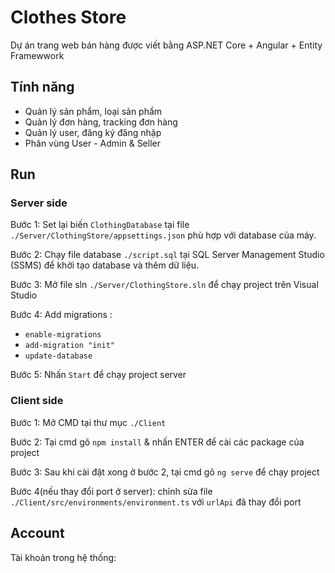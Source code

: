 # Clothes Store

Dự án trang web bán hàng được viết bằng ASP.NET Core + Angular + Entity Framewwork

## Tính năng

- Quản lý sản phẩm, loại sản phẩm
- Quản lý đơn hàng, tracking đơn hàng
- Quản lý user, đăng ký đăng nhập
- Phân vùng User - Admin & Seller

## Run

### Server side

Bước 1: Set lại biến `ClothingDatabase` tại file `./Server/ClothingStore/appsettings.json` phù hợp với database của máy.

Bước 2: Chạy file database `./script.sql` tại SQL Server Management Studio (SSMS) để khởi tạo database và thêm dữ liệu.

Bước 3: Mở file sln `./Server/ClothingStore.sln` để chạy project trên Visual Studio

Bước 4: Add migrations : 
 - `enable-migrations`
 - `add-migration "init"`
 - `update-database` 

Bước 5: Nhấn `Start` để chạy project server

### Client side

Bước 1: Mở CMD tại thư mục `./Client`

Bước 2: Tại cmd gõ `npm install` & nhấn ENTER để cài các package của project

Bước 3: Sau khi cài đặt xong ở bước 2, tại cmd gõ `ng serve` để chạy project

Bước 4(nếu thay đổi port ở server): chỉnh sửa file `./Client/src/environments/environment.ts` với ` urlApi ` đã thay đổi port

## Account
Tài khoản trong hệ thống:

